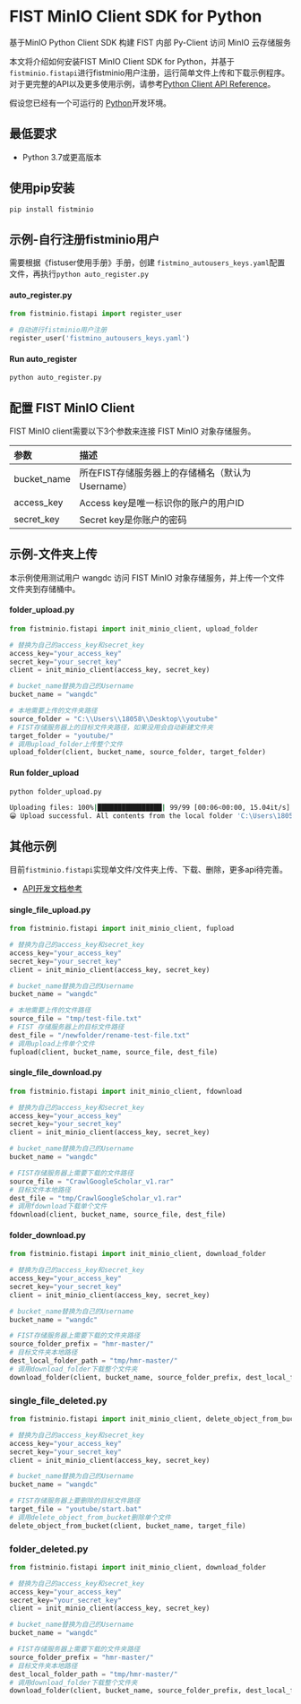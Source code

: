 # FIST MinIO Client SDK for Python

基于MinIO Python Client SDK 构建 FIST 内部 Py-Client 访问 MinIO 云存储服务

本文将介绍如何安装FIST MinIO Client SDK for Python，并基于`fistminio.fistapi`进行fistminio用户注册，运行简单文件上传和下载示例程序。对于更完整的API以及更多使用示例，请参考[Python Client API Reference](https://min.io/docs/minio/linux/developers/python/API.html)。

假设您已经有一个可运行的 [Python](https://www.python.org/downloads/)开发环境。

## 最低要求

- Python 3.7或更高版本

## 使用pip安装

```sh
pip install fistminio
```

## 示例-自行注册fistminio用户
需要根据《fistuser使用手册》手册，创建 `fistmino_autousers_keys.yaml`配置文件，再执行`python auto_register.py`

#### auto_register.py

```py
from fistminio.fistapi import register_user

# 自动进行fistminio用户注册
register_user('fistmino_autousers_keys.yaml')
```

#### Run auto_register

```bash
python auto_register.py
```

## 配置 FIST MinIO Client

FIST MinIO client需要以下3个参数来连接 FIST MinIO 对象存储服务。

| 参数     | 描述  |
| :------- | :---- |
| bucket_name | 所在FIST存储服务器上的存储桶名（默认为Username） |
| access_key| Access key是唯一标识你的账户的用户ID  |
| secret_key| Secret key是你账户的密码  |

## 示例-文件夹上传
本示例使用测试用户 wangdc 访问 FIST MinIO 对象存储服务，并上传一个文件文件夹到存储桶中。

#### folder_upload.py

```py
from fistminio.fistapi import init_minio_client, upload_folder

# 替换为自己的access_key和secret_key
access_key="your_access_key"
secret_key="your_secret_key"
client = init_minio_client(access_key, secret_key)

# bucket_name替换为自己的Username
bucket_name = "wangdc"

# 本地需要上传的文件夹路径
source_folder = "C:\\Users\\18058\\Desktop\\youtube"
# FIST存储服务器上的目标文件夹路径，如果没用会自动新建文件夹
target_folder = "youtube/"
# 调用upload_folder上传整个文件
upload_folder(client, bucket_name, source_folder, target_folder)
```

#### Run folder_upload

```bash
python folder_upload.py

Uploading files: 100%|████████████████| 99/99 [00:06<00:00, 15.04it/s]
😀 Upload successful. All contents from the local folder 'C:\Users\18058\Desktop\youtube' have been successfully uploaded to the bucket 'wangdc/youtube/'.
```

## 其他示例

目前`fistminio.fistapi`实现单文件/文件夹上传、下载、删除，更多api待完善。
* [API开发文档参考](https://min.io/docs/minio/linux/developers/python/API.html)

#### single_file_upload.py
```py
from fistminio.fistapi import init_minio_client, fupload

# 替换为自己的access_key和secret_key
access_key="your_access_key"
secret_key="your_secret_key"
client = init_minio_client(access_key, secret_key)

# bucket_name替换为自己的Username
bucket_name = "wangdc"

# 本地需要上传的文件路径
source_file = "tmp/test-file.txt"
# FIST 存储服务器上的目标文件路径
dest_file = "/newfolder/rename-test-file.txt"
# 调用upload上传单个文件
fupload(client, bucket_name, source_file, dest_file)
```



#### single_file_download.py
```py
from fistminio.fistapi import init_minio_client, fdownload

# 替换为自己的access_key和secret_key
access_key="your_access_key"
secret_key="your_secret_key"
client = init_minio_client(access_key, secret_key)

# bucket_name替换为自己的Username
bucket_name = "wangdc"

# FIST存储服务器上需要下载的文件路径
source_file = "CrawlGoogleScholar_v1.rar"
# 目标文件本地路径
dest_file = "tmp/CrawlGoogleScholar_v1.rar"
# 调用fdownload下载单个文件
fdownload(client, bucket_name, source_file, dest_file)
```

#### folder_download.py
```py
from fistminio.fistapi import init_minio_client, download_folder

# 替换为自己的access_key和secret_key
access_key="your_access_key"
secret_key="your_secret_key"
client = init_minio_client(access_key, secret_key)

# bucket_name替换为自己的Username
bucket_name = "wangdc"

# FIST存储服务器上需要下载的文件夹路径
source_folder_prefix = "hmr-master/"
# 目标文件夹本地路径
dest_local_folder_path = "tmp/hmr-master/"
# 调用download_folder下载整个文件夹
download_folder(client, bucket_name, source_folder_prefix, dest_local_folder_path)
```

### single_file_deleted.py
```py
from fistminio.fistapi import init_minio_client, delete_object_from_bucket

# 替换为自己的access_key和secret_key
access_key="your_access_key"
secret_key="your_secret_key"
client = init_minio_client(access_key, secret_key)

# bucket_name替换为自己的Username
bucket_name = "wangdc"

# FIST存储服务器上要删除的目标文件路径
target_file = "youtube/start.bat"
# 调用delete_object_from_bucket删除单个文件
delete_object_from_bucket(client, bucket_name, target_file)
```

### folder_deleted.py
```py
from fistminio.fistapi import init_minio_client, download_folder

# 替换为自己的access_key和secret_key
access_key="your_access_key"
secret_key="your_secret_key"
client = init_minio_client(access_key, secret_key)

# bucket_name替换为自己的Username
bucket_name = "wangdc"

# FIST存储服务器上需要下载的文件夹路径
source_folder_prefix = "hmr-master/"
# 目标文件夹本地路径
dest_local_folder_path = "tmp/hmr-master/"
# 调用download_folder下载整个文件夹
download_folder(client, bucket_name, source_folder_prefix, dest_local_folder_path)
```
